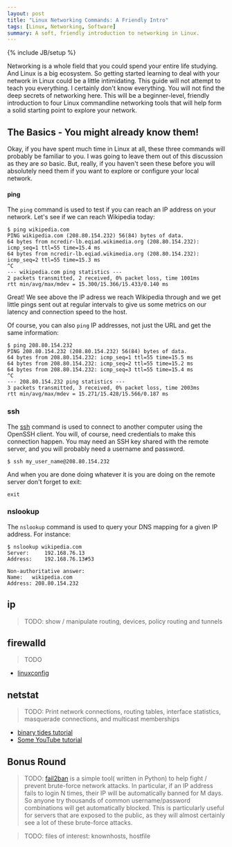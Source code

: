 ```yaml
---
layout: post
title: "Linux Networking Commands: A Friendly Intro"
tags: [Linux, Networking, Software]
summary: A soft, friendly introduction to networking in Linux.
---
```

{% include JB/setup %}

Networking is a whole field that you could spend your entire life studying. And Linux is a big ecosystem. So getting started learning to deal with your network in Linux could be a little intimidating. This guide will not attempt to teach you everything. I certainly don't know everything. You will not find the deep secrets of networking here. This will be a beginner-level, friendly introduction to four Linux commandline networking tools that will help form a solid starting point to explore your network.


## The Basics - You might already know them!

Okay, if you have spent much time in Linux at all, these three commands will probably be familiar to you. I was going to leave them out of this discussion as they are *so* basic. But, really, if you haven't seen these before you will absolutely need them if you want to explore or configure your local network.

#### ping

The `ping` command is used to test if you can reach an IP address on your network. Let's see if we can reach Wikipedia today:

```shell
$ ping wikipedia.com
PING wikipedia.com (208.80.154.232) 56(84) bytes of data.
64 bytes from ncredir-lb.eqiad.wikimedia.org (208.80.154.232): icmp_seq=1 ttl=55 time=15.4 ms
64 bytes from ncredir-lb.eqiad.wikimedia.org (208.80.154.232): icmp_seq=2 ttl=55 time=15.3 ms
^C
--- wikipedia.com ping statistics ---
2 packets transmitted, 2 received, 0% packet loss, time 1001ms
rtt min/avg/max/mdev = 15.300/15.366/15.433/0.140 ms
```

Great!  We see above the IP adress we reach Wikipedia through and we get little pings sent out at regular intervals to give us some metrics on our latency and connection speed to the host.

Of course, you can also `ping` IP addresses, not just the URL and get the same information:

```shell
$ ping 208.80.154.232
PING 208.80.154.232 (208.80.154.232) 56(84) bytes of data.
64 bytes from 208.80.154.232: icmp_seq=1 ttl=55 time=15.5 ms
64 bytes from 208.80.154.232: icmp_seq=2 ttl=55 time=15.2 ms
64 bytes from 208.80.154.232: icmp_seq=3 ttl=55 time=15.4 ms
^C
--- 208.80.154.232 ping statistics ---
3 packets transmitted, 3 received, 0% packet loss, time 2003ms
rtt min/avg/max/mdev = 15.271/15.428/15.566/0.187 ms
```

### ssh

The [ssh](https://en.wikipedia.org/wiki/Secure_Shell) command is used to connect to another computer using the OpenSSH client. You will, of course, need credentials to make this connection happen. You may need an SSH key shared with the remote server, and you will probably need a username and password.

```shell
$ ssh my_user_name@208.80.154.232
```

And when you are done doing whatever it is you are doing on the remote server don't forget to exit:

```shell
exit
```

### nslookup

The `nslookup` command is used to query your DNS mapping for a given IP address. For instance:

```shell
$ nslookup wikipedia.com
Server:		192.168.76.13
Address:	192.168.76.13#53

Non-authoritative answer:
Name:	wikipedia.com
Address: 208.80.154.232
```


## ip

> TODO: show / manipulate routing, devices, policy routing and tunnels


## firewalld

> TODO

* [linuxconfig](https://linuxconfig.org/introduction-to-firewalld-and-firewall-cmd-command-on-linux)


## netstat

> TODO: Print network connections, routing tables, interface statistics, masquerade connections, and multicast memberships

* [binary tides tutorial](https://www.binarytides.com/linux-netstat-command-examples/)
* [Some YouTube tutorial](https://www.youtube.com/watch?v=O0iQ6-ybZak)


## Bonus Round

> TODO: [fail2ban](https://en.wikipedia.org/wiki/Fail2ban) is a simple tool( written in Python) to help fight / prevent brute-force network attacks. In particular, if an IP address fails to login N times, their IP will be automatically banned for M days. So anyone try thousands of common username/password combinations will get automatically blocked. This is particularly useful for servers that are exposed to the public, as they will almost certainly see a lot of these brute-force attacks.

> TODO: files of interest: knownhosts, hostfile
